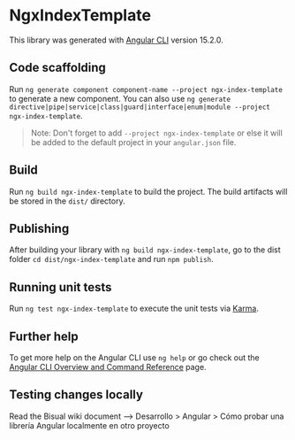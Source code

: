 # NgxIndexTemplate

This library was generated with [Angular CLI](https://github.com/angular/angular-cli) version 15.2.0.

## Code scaffolding

Run `ng generate component component-name --project ngx-index-template` to generate a new component. You can also use `ng generate directive|pipe|service|class|guard|interface|enum|module --project ngx-index-template`.
> Note: Don't forget to add `--project ngx-index-template` or else it will be added to the default project in your `angular.json` file. 

## Build

Run `ng build ngx-index-template` to build the project. The build artifacts will be stored in the `dist/` directory.

## Publishing

After building your library with `ng build ngx-index-template`, go to the dist folder `cd dist/ngx-index-template` and run `npm publish`.

## Running unit tests

Run `ng test ngx-index-template` to execute the unit tests via [Karma](https://karma-runner.github.io).

## Further help

To get more help on the Angular CLI use `ng help` or go check out the [Angular CLI Overview and Command Reference](https://angular.io/cli) page.

## Testing changes locally

Read the Bisual wiki document --> Desarrollo > Angular > Cómo probar una librería Angular localmente en otro proyecto